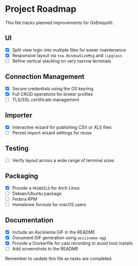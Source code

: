 # Project Roadmap

This file tracks planned improvements for GoEmqutiti.

## UI
- [x] Split view logic into multiple files for easier maintenance
- [x] Responsive layout via `tea.WindowSizeMsg` and `lipgloss`
- [ ] Refine vertical stacking on very narrow terminals

## Connection Management
- [x] Secure credentials using the OS keyring
- [x] Full CRUD operations for broker profiles
- [ ] TLS/SSL certificate management

## Importer
- [x] Interactive wizard for publishing CSV or XLS files
- [ ] Persist import wizard settings for reuse

## Testing
- [ ] Verify layout across a wide range of terminal sizes

## Packaging
- [x] Provide a `PKGBUILD` for Arch Linux
- [ ] Debian/Ubuntu package
- [ ] Fedora RPM
- [ ] Homebrew formula for macOS users

## Documentation
- [x] Include an Asciinema GIF in the README
- [x] Document GIF generation using `asciinema-agg`
- [x] Provide a Dockerfile for cast recording to avoid host installs
- [ ] Add screenshots to the README

Remember to update this file as tasks are completed.
